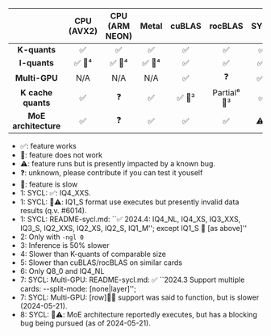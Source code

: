 |                      | **CPU (AVX2)** | **CPU (ARM NEON)** | **Metal** | **cuBLAS** |    **rocBLAS**   | **SYCL** | **CLBlast** | **Vulkan** | **Kompute** |
|:--------------------:|:--------------:|:------------------:|:---------:|:----------:|:----------------:|:--------:|:-----------:|:----------:|:-----------:|
| **K-quants**         | ✅              | ✅                  | ✅         | ✅          | ✅                | ✅        | ✅ 🐢⁵          | ✅ 🐢⁵         | 🚫           |
| **I-quants**         | ✅ 🐢⁴       | ✅ 🐢⁴           | ✅ 🐢⁴ | ✅          | ✅                | ✅¹        | 🚫           | 🚫          | 🚫           |
| **Multi-GPU**        | N/A            | N/A                | N/A       | ✅          | ❓                | ✅⁷        | ❓           | ✅          | ❓           |
|  **K cache quants**  | ✅              | ❓                  | ✅         | ✅ 🐢³          | Partial⁶ 🐢³ | ✅        | ✅           | 🚫          | 🚫           |
| **MoE architecture** | ✅              | ❓                  | ✅         | ✅          | ✅                | ⚠️⁸       | Partial² | 🚫          | 🚫           |

* ✅: feature works
* 🚫: feature does not work
* ⚠️: feature runs but is presently impacted by a known bug.
* ❓: unknown, please contribute if you can test it youself
* 🐢: feature is slow
* 1: SYCL: ✅: IQ4_XXS.
* 1: SYCL: 🚫⚠️: IQ1_S format use executes but presently invalid data results (q.v. #6014).
* 1: SYCL: README-sycl.md: ``✅ 2024.4: IQ4_NL, IQ4_XS, IQ3_XXS, IQ3_S, IQ2_XXS, IQ2_XS, IQ2_S, IQ1_M''; except IQ1_S 🚫 [as above]''
* 2: Only with `-ngl 0`
* 3: Inference is 50% slower
* 4: Slower than K-quants of comparable size
* 5: Slower than cuBLAS/rocBLAS on similar cards
* 6: Only Q8_0 and IQ4_NL
* 7: SYCL: Multi-GPU: README-sycl.md: ✅ ``2024.3 Support multiple cards: --split-mode: [none|layer]'';
* 7: SYCL: Multi-GPU: [row]🐢✅ support was said to function, but is slower (2024-05-21).
* 8: SYCL: 🚫⚠️: MoE architecture reportedly executes, but has a blocking bug being pursued (as of 2024-05-21).

